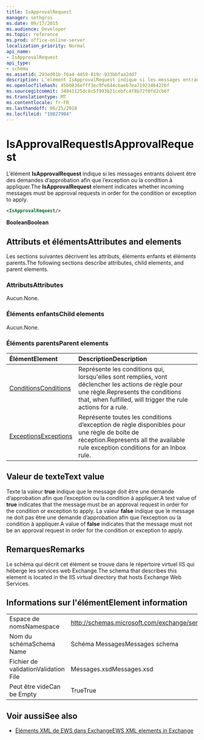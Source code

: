 ```yaml
---
title: IsApprovalRequest
manager: sethgros
ms.date: 09/17/2015
ms.audience: Developer
ms.topic: reference
ms.prod: office-online-server
localization_priority: Normal
api_name:
- IsApprovalRequest
api_type:
- schema
ms.assetid: 293ed01b-f6a4-4459-819c-933bbfaa2dd7
description: L’élément IsApprovalRequest indique si les messages entrants doivent être des demandes d’approbation afin que l’exception ou la condition à appliquer.
ms.openlocfilehash: 45b0836efff3ec9fe644cbaeb7ea7192346422bf
ms.sourcegitcommit: 34041125dc8c5f993b21cebfc4f8b72f0fd2cb6f
ms.translationtype: MT
ms.contentlocale: fr-FR
ms.lasthandoff: 06/25/2018
ms.locfileid: "19827984"
---
```

# <a name="isapprovalrequest"></a><span data-ttu-id="9a7c2-103">IsApprovalRequest</span><span class="sxs-lookup"><span data-stu-id="9a7c2-103">IsApprovalRequest</span></span>

<span data-ttu-id="9a7c2-104">L’élément **IsApprovalRequest** indique si les messages entrants doivent être des demandes d’approbation afin que l’exception ou la condition à appliquer.</span><span class="sxs-lookup"><span data-stu-id="9a7c2-104">The **IsApprovalRequest** element indicates whether incoming messages must be approval requests in order for the condition or exception to apply.</span></span> 
  
```XML
<IsApprovalRequest/>
```

 <span data-ttu-id="9a7c2-105">**Boolean**</span><span class="sxs-lookup"><span data-stu-id="9a7c2-105">**Boolean**</span></span>
## <a name="attributes-and-elements"></a><span data-ttu-id="9a7c2-106">Attributs et éléments</span><span class="sxs-lookup"><span data-stu-id="9a7c2-106">Attributes and elements</span></span>

<span data-ttu-id="9a7c2-107">Les sections suivantes décrivent les attributs, éléments enfants et éléments parents.</span><span class="sxs-lookup"><span data-stu-id="9a7c2-107">The following sections describe attributes, child elements, and parent elements.</span></span>
  
### <a name="attributes"></a><span data-ttu-id="9a7c2-108">Attributs</span><span class="sxs-lookup"><span data-stu-id="9a7c2-108">Attributes</span></span>

<span data-ttu-id="9a7c2-109">Aucun.</span><span class="sxs-lookup"><span data-stu-id="9a7c2-109">None.</span></span>
  
### <a name="child-elements"></a><span data-ttu-id="9a7c2-110">Éléments enfants</span><span class="sxs-lookup"><span data-stu-id="9a7c2-110">Child elements</span></span>

<span data-ttu-id="9a7c2-111">Aucun.</span><span class="sxs-lookup"><span data-stu-id="9a7c2-111">None.</span></span>
  
### <a name="parent-elements"></a><span data-ttu-id="9a7c2-112">Éléments parents</span><span class="sxs-lookup"><span data-stu-id="9a7c2-112">Parent elements</span></span>

|<span data-ttu-id="9a7c2-113">**Élément**</span><span class="sxs-lookup"><span data-stu-id="9a7c2-113">**Element**</span></span>|<span data-ttu-id="9a7c2-114">**Description**</span><span class="sxs-lookup"><span data-stu-id="9a7c2-114">**Description**</span></span>|
|:-----|:-----|
|[<span data-ttu-id="9a7c2-115">Conditions</span><span class="sxs-lookup"><span data-stu-id="9a7c2-115">Conditions</span></span>](conditions.md) <br/> |<span data-ttu-id="9a7c2-116">Représente les conditions qui, lorsqu'elles sont remplies, vont déclencher les actions de règle pour une règle.</span><span class="sxs-lookup"><span data-stu-id="9a7c2-116">Represents the conditions that, when fulfilled, will trigger the rule actions for a rule.</span></span>  <br/> |
|[<span data-ttu-id="9a7c2-117">Exceptions</span><span class="sxs-lookup"><span data-stu-id="9a7c2-117">Exceptions</span></span>](exceptions.md) <br/> |<span data-ttu-id="9a7c2-118">Représente toutes les conditions d’exception de règle disponibles pour une règle de boîte de réception.</span><span class="sxs-lookup"><span data-stu-id="9a7c2-118">Represents all the available rule exception conditions for an Inbox rule.</span></span>  <br/> |
   
## <a name="text-value"></a><span data-ttu-id="9a7c2-119">Valeur de texte</span><span class="sxs-lookup"><span data-stu-id="9a7c2-119">Text value</span></span>

<span data-ttu-id="9a7c2-120">Texte la valeur **true** indique que le message doit être une demande d’approbation afin que l’exception ou la condition à appliquer.</span><span class="sxs-lookup"><span data-stu-id="9a7c2-120">A text value of **true** indicates that the message must be an approval request in order for the condition or exception to apply.</span></span> <span data-ttu-id="9a7c2-121">La valeur **false** indique que le message ne doit pas être une demande d’approbation afin que l’exception ou la condition à appliquer.</span><span class="sxs-lookup"><span data-stu-id="9a7c2-121">A value of **false** indicates that the message must not be an approval request in order for the condition or exception to apply.</span></span> 
  
## <a name="remarks"></a><span data-ttu-id="9a7c2-122">Remarques</span><span class="sxs-lookup"><span data-stu-id="9a7c2-122">Remarks</span></span>

<span data-ttu-id="9a7c2-123">Le schéma qui décrit cet élément se trouve dans le répertoire virtuel IIS qui héberge les services web Exchange.</span><span class="sxs-lookup"><span data-stu-id="9a7c2-123">The schema that describes this element is located in the IIS virtual directory that hosts Exchange Web Services.</span></span>
  
## <a name="element-information"></a><span data-ttu-id="9a7c2-124">Informations sur l'élément</span><span class="sxs-lookup"><span data-stu-id="9a7c2-124">Element information</span></span>

|||
|:-----|:-----|
|<span data-ttu-id="9a7c2-125">Espace de noms</span><span class="sxs-lookup"><span data-stu-id="9a7c2-125">Namespace</span></span>  <br/> |http://schemas.microsoft.com/exchange/services/2006/messages  <br/> |
|<span data-ttu-id="9a7c2-126">Nom du schéma</span><span class="sxs-lookup"><span data-stu-id="9a7c2-126">Schema Name</span></span>  <br/> |<span data-ttu-id="9a7c2-127">Schéma Messages</span><span class="sxs-lookup"><span data-stu-id="9a7c2-127">Messages schema</span></span>  <br/> |
|<span data-ttu-id="9a7c2-128">Fichier de validation</span><span class="sxs-lookup"><span data-stu-id="9a7c2-128">Validation File</span></span>  <br/> |<span data-ttu-id="9a7c2-129">Messages.xsd</span><span class="sxs-lookup"><span data-stu-id="9a7c2-129">Messages.xsd</span></span>  <br/> |
|<span data-ttu-id="9a7c2-130">Peut être vide</span><span class="sxs-lookup"><span data-stu-id="9a7c2-130">Can be Empty</span></span>  <br/> |<span data-ttu-id="9a7c2-131">True</span><span class="sxs-lookup"><span data-stu-id="9a7c2-131">True</span></span>  <br/> |
   
## <a name="see-also"></a><span data-ttu-id="9a7c2-132">Voir aussi</span><span class="sxs-lookup"><span data-stu-id="9a7c2-132">See also</span></span>



- [<span data-ttu-id="9a7c2-133">Éléments XML de EWS dans Exchange</span><span class="sxs-lookup"><span data-stu-id="9a7c2-133">EWS XML elements in Exchange</span></span>](ews-xml-elements-in-exchange.md)

